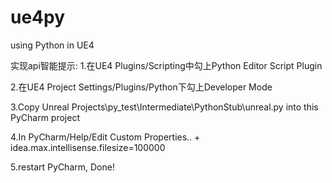 # ue4py
using Python in UE4

实现api智能提示:
1.在UE4 Plugins/Scripting中勾上Python Editor Script Plugin

2.在UE4 Project Settings/Plugins/Python下勾上Developer Mode

3.Copy Unreal Projects\py_test\Intermediate\PythonStub\unreal.py into this PyCharm project

4.In PyCharm/Help/Edit Custom Properties.. + idea.max.intellisense.filesize=100000

5.restart PyCharm, Done!

